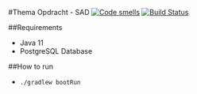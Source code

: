 #Thema Opdracht - SAD
[![Code smells](https://sonarcloud.io/api/project_badges/measure?project=joostlek_tosad&metric=code_smells)](https://sonarcloud.io/dashboard?id=joostlek_tosad)
[![Build Status](https://travis-ci.com/joostlek/tosad.svg?branch=master)](https://travis-ci.com/joostlek/tosad)

##Requirements
- Java 11
- PostgreSQL Database

##How to run
- `./gradlew bootRun`